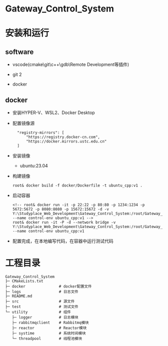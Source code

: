 # Gateway_Control_System

# 安装和运行

## software

* vscode(cmake\git\c++\gdb\Remote Development等插件)

* git 2

* docker

## docker

* 安装HYPER-V、WSL2、Docker Desktop

* 配置镜像源
  
  ```
    "registry-mirrors": [
        "https://registry.docker-cn.com",
        "https://docker.mirrors.ustc.edu.cn"
    ]
  ```

* 安装镜像
  
  * ubuntu:23.04

* 构建镜像
  
  ```
  root& docker build -f docker/Dockerfile -t ubuntu_cpp:v1 .
  ```

* 启动容器
  
  ```
  <!-- root& docker run -it -p 22:22 -p 80:80 -p 1234:1234 -p 5672:5672 -p 8080:8080 -p 15672:15672 -d -v Y:\Studyplace_Web_Development\Gateway_Control_System:/root/Gateway_Control_System --name control-env ubuntu_cpp:v1 -->
  root& docker run -it -P -d --network bridge -v Y:\Studyplace_Web_Development\Gateway_Control_System:/root/Gateway_Control_System --name control-env ubuntu_cpp:v1
  ```

* 配置完成，在本地编写代码，在容器中运行测试代码

# 工程目录

```
Gateway_Control_System  
├─ CMakeLists.txt       
├─ docker               # docker配置文件
├─ logs                 # 日志文件
├─ README.md    
├─ src                  # 源文件
├─ test                 # 测试文件
└─ utility              # 组件
   ├─ logger            # 日志模块
   ├─ rabbitmqclient    # Rabbitmq模块
   ├─ reactor           # Reactor模块
   ├─ systime           # 系统时间模块
   └─ threadpool        # 线程池模块
```